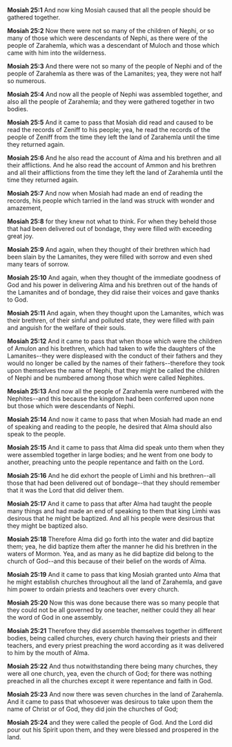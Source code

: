 **Mosiah 25:1** And now king Mosiah caused that all the people should be gathered together.

**Mosiah 25:2** Now there were not so many of the children of Nephi, or so many of those which were descendants of Nephi, as there were of the people of Zarahemla, which was a descendant of Muloch and those which came with him into the wilderness.

**Mosiah 25:3** And there were not so many of the people of Nephi and of the people of Zarahemla as there was of the Lamanites; yea, they were not half so numerous.

**Mosiah 25:4** And now all the people of Nephi was assembled together, and also all the people of Zarahemla; and they were gathered together in two bodies.

**Mosiah 25:5** And it came to pass that Mosiah did read and caused to be read the records of Zeniff to his people; yea, he read the records of the people of Zeniff from the time they left the land of Zarahemla until the time they returned again.

**Mosiah 25:6** And he also read the account of Alma and his brethren and all their afflictions. And he also read the account of Ammon and his brethren and all their afflictions from the time they left the land of Zarahemla until the time they returned again.

**Mosiah 25:7** And now when Mosiah had made an end of reading the records, his people which tarried in the land was struck with wonder and amazement,

**Mosiah 25:8** for they knew not what to think. For when they beheld those that had been delivered out of bondage, they were filled with exceeding great joy.

**Mosiah 25:9** And again, when they thought of their brethren which had been slain by the Lamanites, they were filled with sorrow and even shed many tears of sorrow.

**Mosiah 25:10** And again, when they thought of the immediate goodness of God and his power in delivering Alma and his brethren out of the hands of the Lamanites and of bondage, they did raise their voices and gave thanks to God.

**Mosiah 25:11** And again, when they thought upon the Lamanites, which was their brethren, of their sinful and polluted state, they were filled with pain and anguish for the welfare of their souls.

**Mosiah 25:12** And it came to pass that when those which were the children of Amulon and his brethren, which had taken to wife the daughters of the Lamanites--they were displeased with the conduct of their fathers and they would no longer be called by the names of their fathers--therefore they took upon themselves the name of Nephi, that they might be called the children of Nephi and be numbered among those which were called Nephites.

**Mosiah 25:13** And now all the people of Zarahemla were numbered with the Nephites--and this because the kingdom had been conferred upon none but those which were descendants of Nephi.

**Mosiah 25:14** And now it came to pass that when Mosiah had made an end of speaking and reading to the people, he desired that Alma should also speak to the people.

**Mosiah 25:15** And it came to pass that Alma did speak unto them when they were assembled together in large bodies; and he went from one body to another, preaching unto the people repentance and faith on the Lord.

**Mosiah 25:16** And he did exhort the people of Limhi and his brethren--all those that had been delivered out of bondage--that they should remember that it was the Lord that did deliver them.

**Mosiah 25:17** And it came to pass that after Alma had taught the people many things and had made an end of speaking to them that king Limhi was desirous that he might be baptized. And all his people were desirous that they might be baptized also.

**Mosiah 25:18** Therefore Alma did go forth into the water and did baptize them; yea, he did baptize them after the manner he did his brethren in the waters of Mormon. Yea, and as many as he did baptize did belong to the church of God--and this because of their belief on the words of Alma.

**Mosiah 25:19** And it came to pass that king Mosiah granted unto Alma that he might establish churches throughout all the land of Zarahemla, and gave him power to ordain priests and teachers over every church.

**Mosiah 25:20** Now this was done because there was so many people that they could not be all governed by one teacher, neither could they all hear the word of God in one assembly.

**Mosiah 25:21** Therefore they did assemble themselves together in different bodies, being called churches, every church having their priests and their teachers, and every priest preaching the word according as it was delivered to him by the mouth of Alma.

**Mosiah 25:22** And thus notwithstanding there being many churches, they were all one church, yea, even the church of God; for there was nothing preached in all the churches except it were repentance and faith in God.

**Mosiah 25:23** And now there was seven churches in the land of Zarahemla. And it came to pass that whosoever was desirous to take upon them the name of Christ or of God, they did join the churches of God;

**Mosiah 25:24** and they were called the people of God. And the Lord did pour out his Spirit upon them, and they were blessed and prospered in the land.

